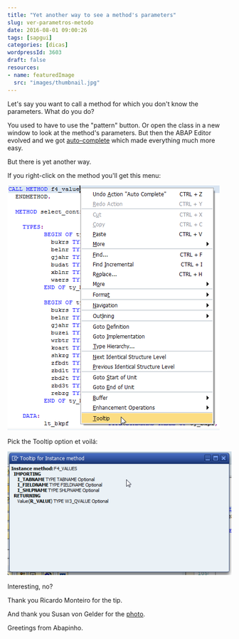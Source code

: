 ```yaml
---
title: "Yet another way to see a method's parameters"
slug: ver-parametros-metodo
date: 2016-08-01 09:00:26
tags: [sapgui]
categories: [dicas]
wordpressId: 3603
draft: false
resources:
- name: featuredImage
  src: "images/thumbnail.jpg"
---
```

Let's say you want to call a method for which you don't know the parameters. What do you do?

You used to have to use the "pattern" button. Or open the class in a new window to look at the method's parameters. But then the ABAP Editor evolved and we got [auto-complete][1] which made everything much more easy.

But there is yet another way.

<!--more-->

If you right-click on the method you'll get this menu:

[![botaodireitoemcimademetodo][2]][2]

Pick the Tooltip option et voilá:

[![tooltipforinstancemethod][3]][3]

Interesting, no?

Thank you Ricardo Monteiro for the tip.

And thank you Susan von Gelder for the [photo][4].

Greetings from Abapinho.

   [1]: https://abapinho.com/en/2014/09/modelo-automatico-so-com-ctrl-space/
   [2]: images/botaodireitoemcimademetodo.png
   [3]: images/tooltipforinstancemethod.png
   [4]: https://www.flickr.com/photos/susanvg/25742241901
